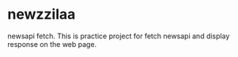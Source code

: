# newzzilaa
newsapi fetch.
This is practice project for fetch newsapi and display response on the web page.
